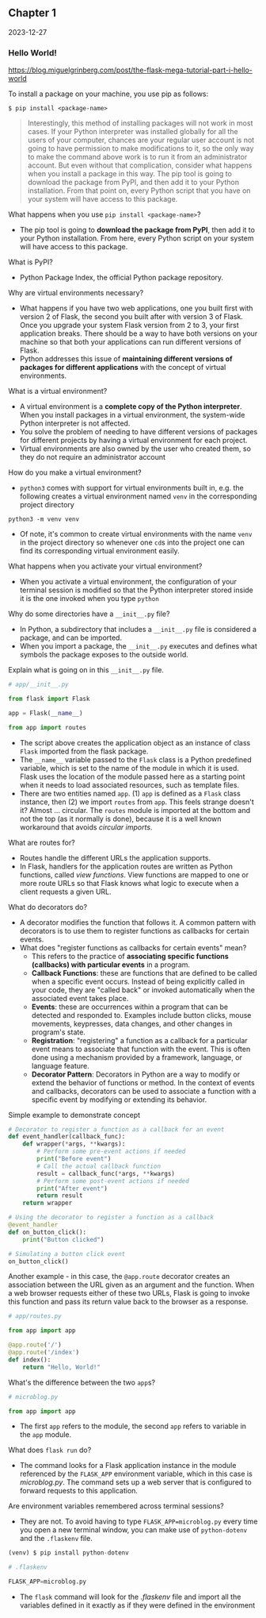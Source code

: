 ## Chapter 1
2023-12-27

### Hello World! 
https://blog.miguelgrinberg.com/post/the-flask-mega-tutorial-part-i-hello-world

To install a package on your machine, you use pip as follows:
  
`$ pip install <package-name>`

> Interestingly, this method of installing packages will not work in most cases. If your Python interpreter was installed globally for all the users of your computer, chances are your regular user account is not going to have permission to make modifications to it, so the only way to make the command above work is to run it from an administrator account. But even without that complication, consider what happens when you install a package in this way. The pip tool is going to download the package from PyPI, and then add it to your Python installation. From that point on, every Python script that you have on your system will have access to this package.

What happens when you use `pip install <package-name>`?

- The pip tool is going to **download the package from PyPI**, then add it to your Python installation. From here, every Python script on your system will have access to this package.

What is PyPI?

- Python Package Index, the official Python package repository.

Why are virtual environments necessary?

- What happens if you have two web applications, one you built first with version 2 of Flask, the second you built after with version 3 of Flask. Once you upgrade your system Flask version from 2 to 3, your first application breaks. There should be a way to have both versions on your machine so that both your applications can run different versions of Flask.
- Python addresses this issue of **maintaining different versions of packages for different applications** with the concept of virtual environments.

What is a virtual environment?

- A virtual environment is a **complete copy of the Python interpreter**. When you install packages in a virtual environment, the system-wide Python interpreter is not affected.
- You solve the problem of needing to have different versions of packages for different projects by having a virtual environment for each project.
- Virtual environments are also owned by the user who created them, so they do not require an administrator account

How do you make a virtual environment?

- `python3` comes with support for virtual environments built in, e.g. the following creates a virtual environment named `venv` in the corresponding project directory

```
python3 -m venv venv
```

- Of note, it's common to create virtual environments with the name `venv` in the project directory so whenever one `cd`s into the project one can find its corresponding virtual environment easily.

What happens when you activate your virtual environment?

- When you activate a virtual environment, the configuration of your terminal session is modified so that the Python interpreter stored inside it is the one invoked when you type `python`

Why do some directories have a `__init__.py` file?

- In Python, a subdirectory that includes a `__init__.py` file is considered a package, and can be imported.
- When you import a package, the `__init__.py` executes and defines what symbols the package exposes to the outside world.

Explain what is going on in this `__init__.py` file.

```python
# app/__init__.py

from flask import Flask

app = Flask(__name__)

from app import routes
```

- The script above creates the application object as an instance of class `Flask` imported from the flask package.
- The `__name__` variable passed to the `Flask` class is a Python predefined variable, which is set to the name of the module in which it is used. Flask uses the location of the module passed here as a starting point when it needs to load associated resources, such as template files.
- There are two entities named `app`. (1) `app` is defined as a `Flask` class instance, then (2) we import `routes` from `app`. This feels strange doesn't it? Almost ... circular. The `routes` module is imported at the bottom and not the top (as it normally is done), because it is a well known workaround that avoids *circular imports*.

What are routes for?

- Routes handle the different URLs the application supports.
- In Flask, handlers for the application routes are written as Python functions, called *view functions*. View functions are mapped to one or more route URLs so that Flask knows what logic to execute when a client requests a given URL.

What do decorators do?

- A decorator modifies the function that follows it. A common pattern with decorators is to use them to register functions as callbacks for certain events.
- What does "register functions as callbacks for certain events" mean?
	- This refers to the practice of **associating specific functions (callbacks) with particular events** in a program.
	- **Callback Functions**: these are functions that are defined to be called when a specific event occurs. Instead of being explicitly called in your code, they are "called back" or invoked automatically when the associated event takes place.
	- **Events**: these are occurrences within a program that can be detected and responded to. Examples include button clicks, mouse movements, keypresses, data changes, and other changes in program's state.
	- **Registration**: "registering" a function as a callback for a particular event means to associate that function with the event. This is often done using a mechanism provided by a framework, language, or language feature.
	- **Decorator Pattern**: Decorators in Python are a way to modify or extend the behavior of functions or method. In the context of events and callbacks, decorators can be used to associate a function with a specific event by modifying or extending its behavior.

Simple example to demonstrate concept

```python
# Decorator to register a function as a callback for an event
def event_handler(callback_func):
	def wrapper(*args, **kwargs):
		# Perform some pre-event actions if needed
		print("Before event")
		# Call the actual callback function
		result = callback_func(*args, **kwargs)
		# Perform some post-event actions if needed
		print("After event")
		return result
	return wrapper

# Using the decorator to register a function as a callback
@event_handler
def on_button_click():
	print("Button clicked")

# Simulating a button click event
on_button_click()
```

Another example - in this case, the `@app.route` decorator creates an association between the URL given as an argument and the function. When a web browser requests either of these two URLs, Flask is going to invoke this function and pass its return value back to the browser as a response.

```python
# app/routes.py

from app import app

@app.route('/')
@app.route('/index')
def index():
	return "Hello, World!"
```

What's the difference between the two `app`s?

```python
# microblog.py

from app import app
```

- The first `app` refers to the module, the second `app` refers to variable in the `app` module.

What does `flask run` do?

- The command looks for a Flask application instance in the module referenced by the `FLASK_APP` environment variable, which in this case is *microblog.py*. The command sets up a web server that is configured to forward requests to this application.

Are environment variables remembered across terminal sessions?

- They are not. To avoid having to type `FLASK_APP=microblog.py` every time you open a new terminal window, you can make use of `python-dotenv` and the `.flaskenv` file.
```python
(venv) $ pip install python-dotenv

# .flaskenv

FLASK_APP=microblog.py
```

- The `flask` command will look for the *.flaskenv* file and import all the variables defined in it exactly as if they were defined in the environment